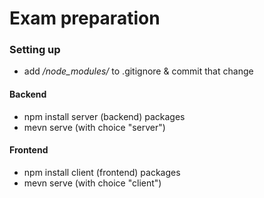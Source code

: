 # Exam preparation

### Setting up
- add */node_modules/* to .gitignore & commit that change

#### Backend
- npm install server (backend) packages
- mevn serve (with choice "server")

#### Frontend
- npm install client (frontend) packages
- mevn serve (with choice "client")